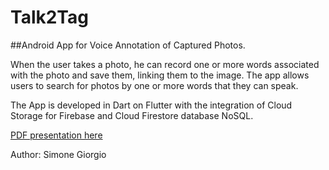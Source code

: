 # Talk2Tag

##Android App for Voice Annotation of Captured Photos.

When the user takes a photo, he can record one or more words associated with the photo and save them, linking them to the image. The app allows users to search for photos by one or more words that they can speak.

The App is developed in Dart on Flutter with the integration of Cloud Storage for Firebase and Cloud Firestore database NoSQL.

[PDF presentation here](https://github.com/simonegiorgio8/Distributed-Systems-Project/blob/main/relazioneProgetto_simone_giorgio_214575.pdf/)

Author: Simone Giorgio
